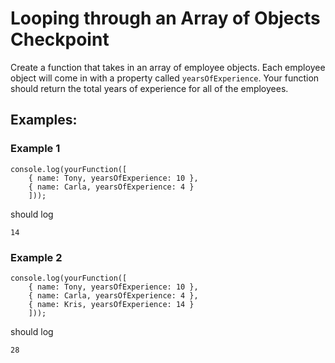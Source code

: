 # Looping through an Array of Objects Checkpoint

Create a function that takes in an array of employee objects. Each employee object will come in with a property called `yearsOfExperience`.
Your function should return the total years of experience for all of the employees.

## Examples:

### Example 1

```
console.log(yourFunction([
    { name: Tony, yearsOfExperience: 10 }, 
    { name: Carla, yearsOfExperience: 4 }
    ]));
```

should log 

```
14
```

### Example 2

```
console.log(yourFunction([
    { name: Tony, yearsOfExperience: 10 }, 
    { name: Carla, yearsOfExperience: 4 },
    { name: Kris, yearsOfExperience: 14 }
    ]));
```

should log


```
28
```



